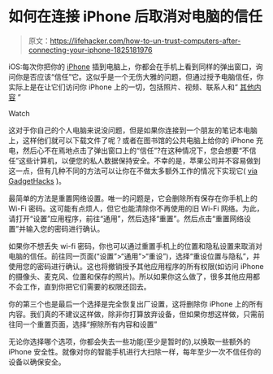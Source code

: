 # 如何在连接 iPhone 后取消对电脑的信任

> 原文：<https://lifehacker.com/how-to-un-trust-computers-after-connecting-your-iphone-1825181976>

iOS:每次你把你的 [iPhone](https://lifehacker.com/the-privacy-enthusiasts-guide-to-using-an-iphone-1792386831) 插到电脑上，你都会在手机上看到同样的弹出窗口，询问你是否应该“信任”它。这似乎是一个无伤大雅的问题，但通过授予电脑信任，你实际上是在让它们访问你 iPhone 上的一切，包括照片、视频、联系人和“ [其他内容](https://support.apple.com/en-us/HT202778) ”

Watch

这对于你自己的个人电脑来说没问题，但是如果你连接到一个朋友的笔记本电脑上，这样他们就可以下载文件了呢？或者在图书馆的公共电脑上给你的 iPhone 充电，然后心不在焉地点击了弹出窗口上的“信任”?在这种情况下，您会想要“不信任”这些计算机，以便您的私人数据保持安全。不幸的是，苹果公司并不容易做到这一点，但有几种不同的方法可以让你在不做太多额外工作的情况下实现它( [via GadgetHacks](https://ios.gadgethacks.com/how-to/ios-security-101-untrust-computers-your-iphone-previously-connected-0184034/) )。

最简单的方法是重置网络设置。唯一的问题是，它会删除所有保存在你手机上的 Wi-Fi 密码。这可能有点烦人，但它也能清除你不再使用的旧 Wi-Fi 网络。为此，请打开“设置”应用程序，前往“通用”，然后选择“重置”。然后点击“重置网络设置”并输入您的密码进行确认。

如果你不想丢失 wi-fi 密码，你也可以通过重置手机上的位置和隐私设置来取消对电脑的信任。前往同一页面(“设置”>“通用”>“重设”)，选择“重设位置与隐私”，并使用您的密码进行确认。这也将撤销授予其他应用程序的所有权限(如访问 iPhone 的摄像头、麦克风、位置和保存的照片)。所以如果你这么做了，很多其他应用都不会工作，直到你把它们需要的权限还回去。

你的第三个也是最后一个选择是完全恢复出厂设置，这将删除你 iPhone 上的所有内容。我们真的不建议这样做，除非你打算放弃设备，但如果你想这样做，只需前往同一个重置页面，选择“擦除所有内容和设置”

无论你选择哪个选项，你都会失去一些功能(至少是暂时的),以换取一些额外的 iPhone 安全性。就像对你的智能手机进行大扫除一样，每年至少一次不信任你的设备以确保安全。